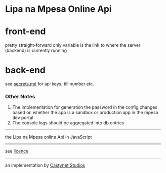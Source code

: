 # Lipa na Mpesa Online Api

# front-end

pretty straight-forward only variable is the link to where the server (backend) is currently running

# back-end

see [secrets.md](./backend/helpers/secrets.md) for api keys, till number etc.

### Other Notes

1. The implementation for generation the password in the config changes based on whether the app is a sandbox or production app in the mpesa dev portal
2. The console logs should be aggregated into db entries

---

the Lipa na Mpesa online Api in JavaScript

---

see [licence](./licence)

---

an implementation by [Castynet Studios](https://www.castynet.africa)
